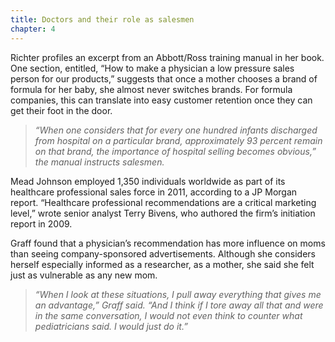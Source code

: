 ```yaml
---
title: Doctors and their role as salesmen
chapter: 4
---
```



Richter profiles an excerpt from an Abbott/Ross training manual in her book. One section, entitled, “How to make a physician a low pressure sales person for our products,” suggests that once a mother chooses a brand of formula for her baby, she almost never switches brands. For formula companies, this can translate into easy customer retention once they can get their foot in the door.

>*“When one considers that for every one hundred infants discharged from hospital on a particular brand, approximately 93 percent remain on that brand, the importance of hospital selling becomes obvious,” the manual instructs salesmen.*

Mead Johnson employed 1,350 individuals worldwide as part of its healthcare professional sales force in 2011, according to a JP Morgan report. “Healthcare professional recommendations are a critical marketing level,” wrote senior analyst Terry Bivens, who authored the firm’s initiation report in 2009.

Graff found that a physician’s recommendation has more influence on moms than seeing company-sponsored advertisements. Although she considers herself especially informed as a researcher, as a mother, she said she felt just as vulnerable as any new mom. 

>*“When I look at these situations, I pull away everything that gives me an advantage,” Graff said. “And I think if I tore away all that and were in the same conversation, I would not even think to counter what pediatricians said. I would just do it.”*
